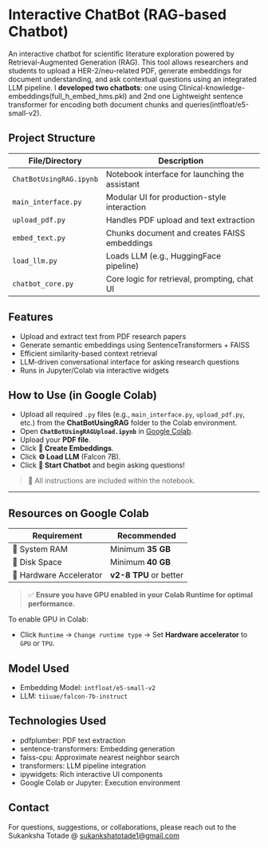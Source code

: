 # Interactive ChatBot (RAG-based Chatbot)

An interactive chatbot for scientific literature exploration powered by Retrieval-Augmented Generation (RAG). This tool allows researchers and students to upload a HER-2/neu-related PDF, generate embeddings for document understanding, and ask contextual questions using an integrated LLM pipeline. I **developed two chatbots**: one using Clinical-knowledge-embeddings(full_h_embed_hms.pkl) and 2nd one Lightweight sentence transformer for encoding both document chunks and queries(intfloat/e5-small-v2).

## Project Structure

| File/Directory        | Description                                           |
|----------------------|-------------------------------------------------------|
| `ChatBotUsingRAG.ipynb` | Notebook interface for launching the assistant      |
| `main_interface.py`     | Modular UI for production-style interaction         |
| `upload_pdf.py`         | Handles PDF upload and text extraction              |
| `embed_text.py`         | Chunks document and creates FAISS embeddings        |
| `load_llm.py`           | Loads LLM (e.g., HuggingFace pipeline)              |
| `chatbot_core.py`       | Core logic for retrieval, prompting, chat UI        |

## Features

- Upload and extract text from PDF research papers
- Generate semantic embeddings using SentenceTransformers + FAISS
- Efficient similarity-based context retrieval
- LLM-driven conversational interface for asking research questions
- Runs in Jupyter/Colab via interactive widgets

## How to Use (in Google Colab)

- Upload all required `.py` files (e.g., `main_interface.py`, `upload_pdf.py`, etc.) from the **ChatBotUsingRAG** folder to the Colab environment.
- Open **`ChatBotUsingRAGUpload.ipynb`** in [Google Colab](https://colab.research.google.com/).
- Upload your **PDF file**.
- Click **🔗 Create Embeddings**.
- Click **⚙️ Load LLM** (Falcon 7B).
- Click **💬 Start Chatbot** and begin asking questions!


> 📌 All instructions are included within the notebook.

---

## Resources on Google Colab

| Requirement         | Recommended |
|---------------------|-------------|
| 💾 System RAM        | Minimum **35 GB** |
| 💽 Disk Space        | Minimum **40 GB** |
| 🚀 Hardware Accelerator | **v2-8 TPU** or better |

> ✅ **Ensure you have GPU enabled in your Colab Runtime for optimal performance.**

To enable GPU in Colab:
- Click `Runtime` → `Change runtime type` → Set **Hardware accelerator** to `GPU` or `TPU`.


## Model Used

- Embedding Model: `intfloat/e5-small-v2`
- LLM: `tiiuae/falcon-7b-instruct`

## Technologies Used

- pdfplumber: PDF text extraction
- sentence-transformers: Embedding generation
- faiss-cpu: Approximate nearest neighbor search
- transformers: LLM pipeline integration
- ipywidgets: Rich interactive UI components
- Google Colab or Jupyter: Execution environment

## Contact
For questions, suggestions, or collaborations, please reach out to the Sukanksha Totade @ sukankshatotade1@gmail.com







